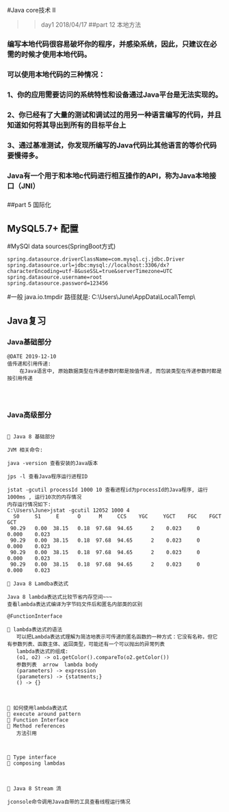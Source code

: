 #Java core技术 II

>>day1 2018/04/17
##part 12 本地方法
### 编写本地代码很容易破坏你的程序，并感染系统，因此，只建议在必需的时候才使用本地代码。
### 可以使用本地代码的三种情况：
###     1、你的应用需要访问的系统特性和设备通过Java平台是无法实现的。
###     2、你已经有了大量的测试和调试过的用另一种语言编写的代码，并且知道如何将其导出到所有的目标平台上
###     3、通过基准测试，你发现所编写的Java代码比其他语言的等价代码要慢得多。
### Java有一个用于和本地c代码进行相互操作的API，称为Java本地接口（JNI）
###

##part 5 国际化
###

## MySQL5.7+ 配置
#MySQl data sources(SpringBoot方式)
```
spring.datasource.driverClassName=com.mysql.cj.jdbc.Driver
spring.datasource.url=jdbc:mysql://localhost:3306/dx?characterEncoding=utf-8&useSSL=true&serverTimezone=UTC
spring.datasource.username=root
spring.datasource.password=123456
```
#一般 java.io.tmpdir 路径就是: C:\Users\June\AppData\Local\Temp\

## Java复习
### Java基础部分
```text
@DATE 2019-12-10
值传递和引用传递:
    在Java语言中, 原始数据类型在传递参数时都是按值传递, 而包装类型在传递参数时都是按引用传递




```
### Java高级部分
```text

🍎 Java 8 基础部分

JVM 相关命令:

java -version 查看安装的Java版本
 
jps -l 查看Java程序运行进程ID

jstat -gcutil processId 1000 10 查看进程id为processId的Java程序, 运行1000ms , 运行10次的内存情况
内存运行情况如下:
C:\Users\June>jstat -gcutil 12052 1000 4
  S0     S1     E      O      M     CCS    YGC     YGCT    FGC    FGCT     GCT
 90.29   0.00  38.15   0.18  97.68  94.65      2    0.023     0    0.000    0.023
 90.29   0.00  38.15   0.18  97.68  94.65      2    0.023     0    0.000    0.023
 90.29   0.00  38.15   0.18  97.68  94.65      2    0.023     0    0.000    0.023
 90.29   0.00  38.15   0.18  97.68  94.65      2    0.023     0    0.000    0.023

🍎 Java 8 Lamdba表达式

Java 8 lambda表达式比较节省内存空间~~~
查看lambda表达式编译为字节码文件后和匿名内部类的区别

@FunctionInterface

🍓 lambda表达式的语法
   可以把Lambda表达式理解为简洁地表示可传递的匿名函数的一种方式：它没有名称，但它有参数列表、函数主体、返回类型，可能还有一个可以抛出的异常列表
   lambda表达式的组成:
   (o1, o2) -> o1.getColor().compareTo(o2.getColor())
   参数列表  arrow  lambda body
   (parameters) -> expression
   (parameters) -> {statments;}
   () -> {}
   
   
   
🍓 如何使用lambda表达式
🍓 execute around pattern
🍓 Function Interface
🍓 Method references
   方法引用
   
   
   
🍓 Type interface
🍓 composing lambdas



🍎 Java 8 Stream 流

jconsole命令调用Java自带的工具查看线程运行情况

































```